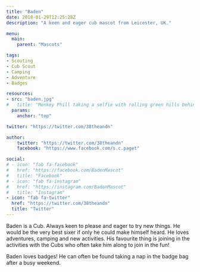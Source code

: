 ```yaml
---
title: "Baden"
date: 2018-01-29T12:25:28Z
description: "A keen and eager cub mascot from Leicester, UK."

menu:
  main:
    parent: "Mascots"

tags:
- Scouting
- Cub Scout
- Camping
- Adventure
- Badges

resources:
- src: "baden.jpg"
#   title: "Monkey Phill taking a selfie with rolling green hills behind."
  params:
    anchor: "top"

twitter: "https://twitter.com/38theandn"

author:
    twitter: "https://twitter.com/38theandn"
    facebook: "https://www.facebook.com/s.c.paget"

social:
# - icon: "fab fa-facebook"
#   href: "https://facebook.com/BadenMascot"
#   title: "Facebook"
# - icon: "fab fa-instagram"
#   href: "https://instagram.com/BadenMascot"
#   title: "Instagram"
- icon: "fab fa-twitter"
  href: "https://twitter.com/38theandn"
  title: "Twitter"
---
```

Baden is a Cub. Always keen to please and eager to try new things. He would be the very best sixer if only he could make himself heard. He loves adventures, camping and new activities. His favourite thing is joining in the activities with the Cubs who often take him along to join in the fun!

Baden loves badges! He can often be found taking a nap in the badge bag after a busy weekend.